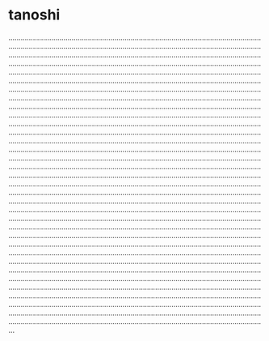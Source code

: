 # tanoshi

...........................................................................................................................................................................................................................................................................................................................................................................................................................................................................................................................................................................................................................................................................................................................................................................................................................................................................................................................................................................................................................................................................................................................................................................................................................................................................................................................................................................................................................................................................................................................................................................................................................................................................................................................................................................................................................................................................................................................................................................................................................................................................................................................................................................................................................................................................................................................................................................................................................................................................................................................................................................................................................................................................................................................................................................................................................................................................................................................................................................................................................................................................................................................................................................................................................................................................................................................................................................................................................................................................................................................................................................................................................................................................................................................................................................................................................................................................................................................................................................................................................................................................................................................................................................................................................................................................................................................................................................................